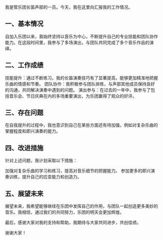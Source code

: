 我是管乐团长笛声部的一员。今天，我在这里向汇报我的工作情况。

## 一、基本情况

自加入乐团以来，我始终坚持以音乐为中心，不断提升自己的专业技能和团队协作能力。在这段时间里，我参与了多场演出，与团队共同完成了多个音乐作品的演绎。

## 二、工作成绩

技能提升：通过不断练习，我的长笛演奏技巧有了显著提高，能够更加精准地把握乐曲的情感和节奏。
团队协作：我积极参与团队排练，与声部其他成员保持良好的沟通，共同解决演奏中遇到的问题。
演出参与：在过去的一年中，我参与了包括音乐会、节日庆典在内的多场重要演出，为乐团赢得了观众的好评。

## 三、存在问题

在自我提升的过程中，我也意识到自己在某些方面还有待加强，例如对复杂乐曲的掌握程度和即兴演奏的能力。

## 四、改进措施

针对上述问题，我计划采取以下措施：

加强对复杂乐曲的学习和练习，提高对音乐细节的把握能力。
参加更多的即兴演奏训练，提升自己的应变能力和创造力。

## 五、展望未来

展望未来，我希望能够继续在乐团中发挥自己的作用，与团队一起创造更多美妙的音乐。我相信，通过我们的共同努力，乐团的明天会更加辉煌。

最后，感谢大家对我的支持和帮助，我期待与大家共同进步，共创佳绩。

谢谢大家！
